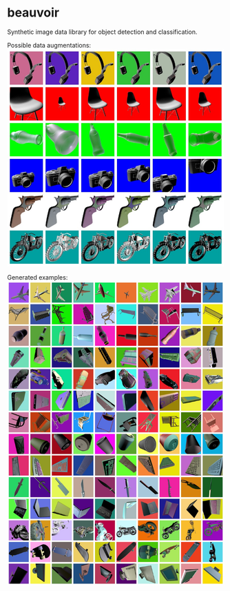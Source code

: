 # beauvoir
Synthetic image data library for object detection and classification.

Possible data augmentations:
![alt tag](images/data_augmentations.jpg)

Generated examples:
![alt tag](images/generated_examples.jpg)
